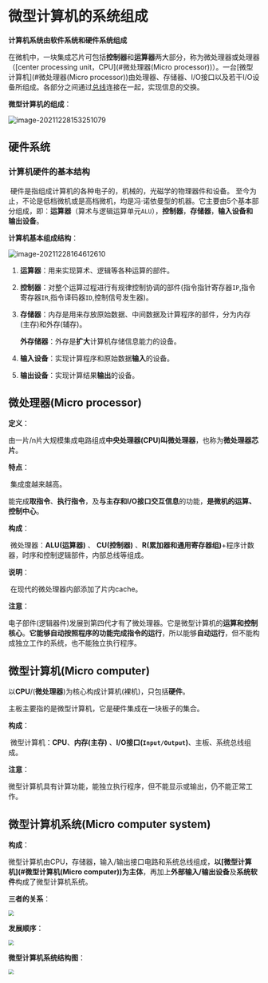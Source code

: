 # 微型计算机的系统组成

**计算机系统由软件系统和硬件系统组成**

​	在微机中，一块集成芯片可包括**控制器**和**运算器**两大部分，称为微处理器或处理器（[center processing unit，CPU](#微处理器(Micro processor))）。一台[微型计算机](#微处理器(Micro processor))由处理器、存储器、I/O接口以及若干I/O设备所组成。各部分之间通过[总线](./总线.md)连接在一起，实现信息的交换。

**微型计算机的组成**：

![image-20211228153251079](https://cdn.jsdelivr.net/gh/letengzz/Two-C/img/PM/First/image-20211228153251079.png)

## 硬件系统

### 计算机硬件的基本结构        

​	硬件是指组成计算机的各种电子的，机械的，光磁学的物理器件和设备。
​        至今为止，不论是低档微机或是高档微机，均是冯·诺依曼型的机器。它主要由5个基本部分组成，即：**运算器**（算术与逻辑运算单元`ALU`），**控制器**，**存储器**，**输入设备和输出设备**。

**计算机基本组成结构**：

![image-20211228164612610](https://cdn.jsdelivr.net/gh/letengzz/Two-C/img/PM/First/image-20211228164612610.png)

1. **运算器**：用来实现算术、逻辑等各种运算的部件。

2. **控制器**：对整个运算过程进行有规律控制协调的部件(指令指针寄存器`IP`,指令寄存器`IR`,指令译码器`ID`,控制信号发生器)。

3. **存储器**：内存是用来存放原始数据、中间数据及计算程序的部件，分为内存 (主存)和外存(辅存)。

   **外存储器**：外存是**扩大**计算机存储信息能力的设备。

4. **输入设备**：实现计算程序和原始数据**输入**的设备。

5. **输出设备**：实现计算结果**输出**的设备。

## 微处理器(Micro processor)

**定义**：

​	由一片/n片大规模集成电路组成**中央处理器(CPU)**叫**微处理器**，也称为**微处理器芯片**。

**特点**：

​	集成度越来越高。

​	能完成**取指令**、**执行指令**，及**与主存和I/O接口交互信息**的功能，**是微机的运算、控制中心**。

**构成**：

​	微处理器：**ALU(运算器)** 、 **CU(控制器)** 、**R(累加器和通用寄存器组)**+程序计数器，时序和控制逻辑部件，内部总线等组成。

**说明**：

​	在现代的微处理器内部添加了片内cache。

**注意**：

​	电子部件(逻辑器件)发展到第四代才有了微处理器。它是微型计算机的**运算和控制核心**。**它能够自动按照程序的功能完成指令的运行**，所以能够**自动运行**，但不能构成独立工作的系统，也不能独立执行程序。

## **微型计算机(Micro computer)**

​	以**CPU**/(**微处理器**)为核心构成计算机(裸机)，只包括**硬件**。

主板主要指的是微型计算机，它是硬件集成在一块板子的集合。

**构成**：

​	微型计算机：**CPU**、**内存(主存)** 、**I/O接口(`Input/Output`)**、主板、系统总线组成。

**注意**：

​	微型计算机具有计算功能，能独立执行程序，但不能显示或输出，仍不能正常工作。

## 微型计算机系统(Micro computer system)

**构成**：

​	微型计算机由CPU，存储器，输入/输出接口电路和系统总线组成，**以[微型计算机](#微型计算机(Micro computer))为主体**，再加上**外部输入/输出设备**及**系统软件**构成了微型计算机系统。

**三者的关系**：

<img src="https://cdn.jsdelivr.net/gh/letengzz/Two-C/img/PM/First/image-20211225180951057.png" style="zoom:67%;" >

**发展顺序**：

<img src="https://cdn.jsdelivr.net/gh/letengzz/Two-C/img/PM/First/%E5%8F%91%E5%B1%95%E8%BF%87%E7%A8%8B.png" style="zoom:67%;" >

**微型计算机系统结构图**：

<img src="https://cdn.jsdelivr.net/gh/letengzz/Two-C/img/PM/First/image-20211228170928613.png" style="zoom:67%;" >

